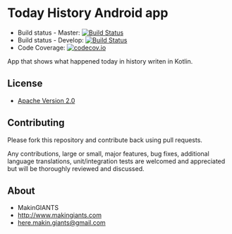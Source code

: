 Today History Android app
=========================

- Build status - Master: [![Build Status](https://travis-ci.org/MakinGiants/todayhistory.svg?branch=master)](https://travis-ci.org/MakinGiants/todayhistory)
- Build status - Develop: [![Build Status](https://travis-ci.org/MakinGiants/todayhistory.svg?branch=develop)](https://travis-ci.org/MakinGiants/todayhistory)
- Code Coverage: [![codecov.io](https://codecov.io/github/MakinGiants/todayhistory/coverage.svg?branch=develop)](https://codecov.io/github/MakinGiants/todayhistory?branch=develop)

App that shows what happened today in history writen in Kotlin.

## License

* [Apache Version 2.0](http://www.apache.org/licenses/LICENSE-2.0.html)

## Contributing

Please fork this repository and contribute back using pull requests.

Any contributions, large or small, major features, bug fixes, additional
language translations, unit/integration tests are welcomed and appreciated
but will be thoroughly reviewed and discussed.

## About

+ MakinGIANTS
+ http://www.makingiants.com
+ here.makin.giants@gmail.com